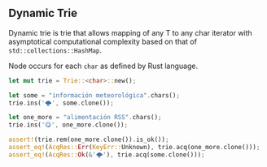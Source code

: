 ## Dynamic Trie

Dynamic trie is trie that allows mapping of any T to any char iterator with asymptotical computational complexity based on that of `std::collections::HashMap`.

Node occurs for each `char` as defined by Rust language.

```rust
let mut trie = Trie::<char>::new();

let some = "información meteorológica".chars();
trie.ins('🌩', some.clone());

let one_more = "alimentación RSS".chars();
trie.ins('😋', one_more.clone());

assert!(trie.rem(one_more.clone()).is_ok());
assert_eq!(AcqRes::Err(KeyErr::Unknown), trie.acq(one_more.clone()));
assert_eq!(AcqRes::Ok(&'🌩'), trie.acq(some.clone()));
```
